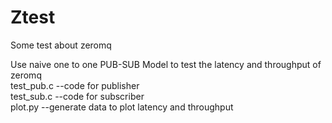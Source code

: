 # Ztest
Some test about zeromq

Use naive one to one PUB-SUB Model to test the latency and throughput of zeromq  
test_pub.c --code for publisher  
test_sub.c --code for subscriber  
plot.py  --generate data to plot latency and throughput  
